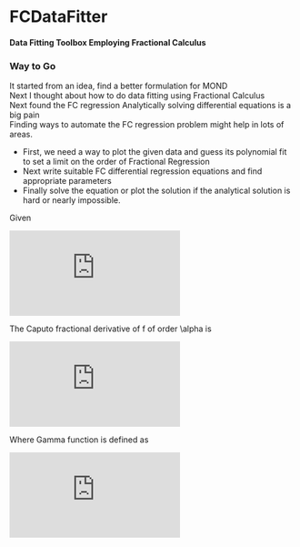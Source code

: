 # FCDataFitter
#### Data Fitting Toolbox Employing Fractional Calculus 

### Way to Go

It started from an idea, find a better formulation for MOND  
Next I thought about how to do data fitting using Fractional Calculus  
Next found the FC regression Analytically solving differential equations is a big pain  
Finding ways to automate the FC regression problem might help in lots of areas.

* First, we need a way to plot the given data and guess its polynomial fit to set a limit on the order of Fractional Regression
* Next write suitable FC differential regression equations and find appropriate parameters  
* Finally solve the equation or plot the solution if the analytical solution is hard or nearly impossible.

Given

![equation](https://latex.codecogs.com/png.latex?%5Clarge%20f%20%5Cin%20%5Cmathbb%7BC%7D%5E%7Bn%7D%5Ba%2Cb%5D%20%2C%20%5Calpha%20%5Cin%20%5B0%2C&plus;%5Cinfty%20%5D%20%2C%20n%20%5Cin%20%5Cmathbb%7BN%7D%20%2C%20%5Calpha%20%5Cin%20%28n-1%2Cn%29)

The Caputo fractional derivative of f of order \alpha is

![equation](https://latex.codecogs.com/png.latex?%5CLARGE%20_%7BD%7D%5E%7BC%7D%5Ctextrm%7B%7D_%7B%5Calpha&plus;%7D%5E%7B%5Calpha%20%7D%20f%28x%29%20%3A%3D%20%5Cfrac%7B1%7D%7B%5CGamma%20%7B%28n-1%29%7D%7D%20%5Cint_%7Ba%7D%5E%7Bx%7D%20%28x-t%29%5E%7Bn-%5Calpha-1%7D%20f%5E%7B%28n%29%7D%28t%29%20dt)

Where Gamma function is defined as

![equation](https://latex.codecogs.com/png.latex?%5Clarge%20%5CGamma%20%28x%29%20%3A%3D%20%5Cint_%7B0%7D%5E%7B%5Cinfty%20%7D%20t%5E%7Bx-1%7D%20e%5E%7B-t%7D%20dt%20%2C%20x%20%3E%200)
